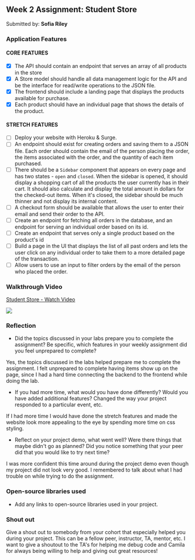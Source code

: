 ## Week 2 Assignment: Student Store

Submitted by: **Sofia Riley**

### Application Features

#### CORE FEATURES

- [x] The API should contain an endpoint that serves an array of all products in the store
- [x] A Store model should handle all data management logic for the API and be the interface for read/write operations to the JSON file.
- [x] The frontend should include a landing page that displays the products available for purchase.
- [x] Each product should have an individual page that shows the details of the product.

#### STRETCH FEATURES

- [ ] Deploy your website with Heroku & Surge. 
- [ ] An endpoint should exist for creating orders and saving them to a JSON file. Each order should contain the email of the person placing the order, the items associated with the order, and the quantity of each item purchased.
- [ ] There should be a `Sidebar` component that appears on every page and has two states - `open` and `closed`. When the sidebar is opened, it should display a shopping cart of all the products the user currently has in their cart. It should also calculate and display the total amount in dollars for the checked-out items. When it's closed, the sidebar should be much thinner and not display its internal content.
- [ ] A checkout form should be available that allows the user to enter their email and send their order to the API.
- [ ] Create an endpoint for fetching all orders in the database, and an endpoint for serving an individual order based on its id.
- [ ] Create an endpoint that serves only a single product based on the product's id
- [ ] Build a page in the UI that displays the list of all past orders and lets the user click on any individual order to take them to a more detailed page of the transaction.
- [ ] Allow users to use an input to filter orders by the email of the person who placed the order.

### Walkthrough Video

<a href="https://www.loom.com/share/a2aedba3954644babc56986dd771996b">
    <p>Student Store - Watch Video</p>
    <img style="max-width:300px;" src="https://cdn.loom.com/sessions/thumbnails/a2aedba3954644babc56986dd771996b-with-play.gif">
  </a>

### Reflection

* Did the topics discussed in your labs prepare you to complete the assignment? Be specific, which features in your weekly assignment did you feel unprepared to complete?

Yes, the topics discussed in the labs helped prepare me to complete the assignment. I felt unprepared to complete having items show up on the page, since I had a hard time connecting the backend to the frontend while doing the lab.

* If you had more time, what would you have done differently? Would you have added additional features? Changed the way your project responded to a particular event, etc.
  
If I had more time I would have done the stretch features and made the website look more appealing to the eye by spending more time on css styling.

* Reflect on your project demo, what went well? Were there things that maybe didn't go as planned? Did you notice something that your peer did that you would like to try next time?

I was more confident this time around during the project demo even though my project did not look very good. I remembered to talk about what I had trouble on while trying to do the assignment. 

### Open-source libraries used

- Add any links to open-source libraries used in your project.

### Shout out

Give a shout out to somebody from your cohort that especially helped you during your project. This can be a fellow peer, instructor, TA, mentor, etc.
I want to give a shoutout to the TA's for helping me debug code and Camila for always being willing to help and giving out great resources!
